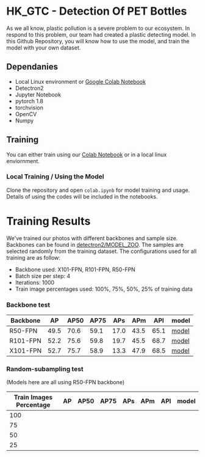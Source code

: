 # HK_GTC - Detection Of PET Bottles
As we all know, plastic pollution is a severe problem to our ecosystem. In respond to this problem, our team had created a plastic detecting model. In this Github Repository, you will know how to use the model, and train the model with your own dataset.

## Dependanies
- Local Linux environment or [Google Colab Notebook](https://colab.research.google.com/drive/1sCnt15Fhb1XbxI3z0nbDSENIBLorK7ve "Google Colab Notebook")
- Detectron2
- Jupyter Notebook
- pytorch 1.8
- torchvision
- OpenCV
- Numpy
## Training
You can either train using our [Colab Notebook](https://colab.research.google.com/drive/1sCnt15Fhb1XbxI3z0nbDSENIBLorK7ve "Colab Notebook") or in a local linux enviornment.
### Local  Training / Using the Model
Clone the repository and open `colab.ipynb` for model training and usage. Details of using the codes will be included in the notebooks.

# Training Results
We've trained our photos with different backbones and sample size. Backbones can be found in [detectron2/MODEL_ZOO](https://github.com/facebookresearch/detectron2/blob/master/MODEL_ZOO.md "detectron2/MODEL_ZOO"). The samples are selected randomly from the training dataset. The configurations used for all training are as follow:
- Backbone used: X101-FPN, R101-FPN, R50-FPN
- Batch size per step: 4
- Iterations: 1000
- Train image percentages used: 100%, 75%, 50%, 25% of training data
### Backbone test

| Backbone  |  AP  |   AP50| AP75  | APs  | APm  |  APl | model |
| ------------ | ------------ | ------------ | ------------ | ------------ | ------------ | ------------ |------------ |
|  R50-FPN |  49.5 |  70.6 | 59.1  | 17.0  |  43.5 |  65.1 |[model](https://github.com/IGEM-TEAM-HK-GTC/HK_GTC/blob/main/models/R50FPN/model_final.pth)|
| R101-FPN  |52.2| 75.6  | 59.8  |19.7|  45.5 | 68.7 |[model](https://github.com/IGEM-TEAM-HK-GTC/HK_GTC/blob/main/models/101FPN3x/model_final.pth)|
| X101-FPN  | 52.7  | 75.7 | 58.9|13.3 |  47.9 | 68.5 |[model](https://github.com/IGEM-TEAM-HK-GTC/HK_GTC/blob/main/models/X101FPN/model_final.pth) |

### Random-subampling test
(Models here are all using R50-FPN backbone)

| Train Images Percentage  |  AP  |   AP50| AP75  | APs  | APm  |  APl | model |
| ------------ | ------------ | ------------ | ------------ | ------------ | ------------ | ------------ | ------------ |
|  100 |   |   |   |   |   |   ||
| 75  |   |   |   |   |   |   ||
| 50  |   |   |   |   |   |   |   ||
| 25  |   |   |   |   |   |   |   ||


